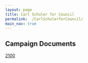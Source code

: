```yaml
---
layout: page
title: Carl Schuler for Council
permalink:  /CarlSchulerforCouncil/
main_nav: true
---
```

## Campaign Documents

[2100](assets/2100.pdf)
